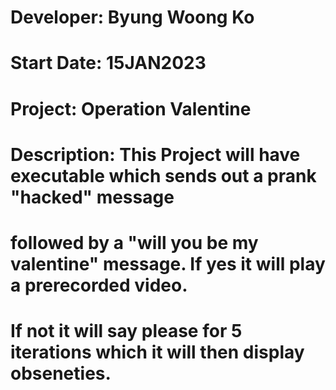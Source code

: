 # Developer: Byung Woong Ko
# Start Date: 15JAN2023
# Project: Operation Valentine

# Description: This Project will have executable which sends out a prank "hacked" message 
# followed by a "will you be my valentine" message. If yes it will play a prerecorded video.
# If not it will say please for 5 iterations which it will then display obseneties.
